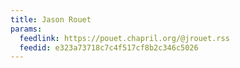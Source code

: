 ```yaml
---
title: Jason Rouet
params:
  feedlink: https://pouet.chapril.org/@jrouet.rss
  feedid: e323a73718c7c4f517cf8b2c346c5026
---
```

